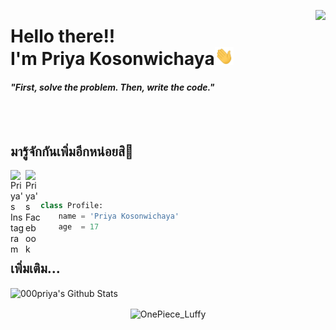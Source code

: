 <p align="center">
    <img align="right" src="https://media.giphy.com/media/1jgLDGD1Bn27e/giphy.gif"/>
</p>
<p>
    <h1 align="left"><b>Hello there!!<br>I'm Priya Kosonwichaya<img src="https://raw.githubusercontent.com/ABSphreak/ABSphreak/master/gifs/Hi.gif" width="30px"></b></h1>
</p>
<p><h4 align="left"><b><i>"First, solve the problem. Then, write the code."</i></b></h4></p>
<br>
<br>

## มารู้จักกันเพิ่มอีกหน่อยสิ💖
<p>
    <a href="https://www.instagram.com/mindnmy/">
        <img align="left" alt="Priya's Instagram" width="24px" src="https://cdn.jsdelivr.net/npm/simple-icons@v3/icons/instagram.svg" />
    </a>
    <a href="https://www.facebook.com/yf4ZOTpXyIm2Nm5oxjWCkbpgmNpnkI7WcoGbYnMwcN7yzaDPHo">
        <img align="left" alt="Priya's Facebook" width="24px" src="https://cdn.jsdelivr.net/npm/simple-icons@v3/icons/facebook.svg" />
    </a>
    <!---
    <a href="https://www.linkedin.com/in/...">
        <img align="left" alt="Priya's LinkedIn" width="24px" src="https://cdn.jsdelivr.net/npm/simple-icons@v3/icons/linkedin.svg" />
    </a>
    <a href="https://twitter.com/...">
        <img align="left" alt="Priya's Twitter" width="24px" src="https://cdn.jsdelivr.net/npm/simple-icons@3.13.0/icons/twitter.svg" />
    </a>
    --->
</p>
<br>
<br>

```python
class Profile:
    name = 'Priya Kosonwichaya'
    age  = 17
    
```

## เพิ่มเติม...
<img align="center" alt="000priya's Github Stats" src="https://github-readme-stats.vercel.app/api?username=000priya&show_icons=true&hide_border=true" />

<p align="center">
  <img align="center" alt="OnePiece_Luffy" src="https://media.giphy.com/media/KDyoY2v2MlDHy/giphy.gif"/>
</p>
<!---
000priya/000priya is a ✨ special ✨ repository because its `README.md` (this file) appears on your GitHub profile.
You can click the Preview link to take a look at your changes.
--->
